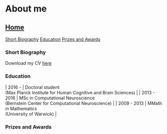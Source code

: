 # About me
[Home](index.md)
---
[Short Biography](#short_biography)
[Education](#education)
[Prizes and Awards](#prizes_and_awards)

### Short Biography




Download my CV [here](www.google.de)

### Education

| 2016 - | Doctoral student <br>(Max Planck Institute for Human Cognitive and Brain Sciences) |
| 2013 - 2016 | MSc in Computational Neuroscience <br>(Bernstein Center for Computational Neuroscience) |
| 2009 - 2013 | MMath in Mathematics <br>(University of Warwick) |

### Prizes and Awards






